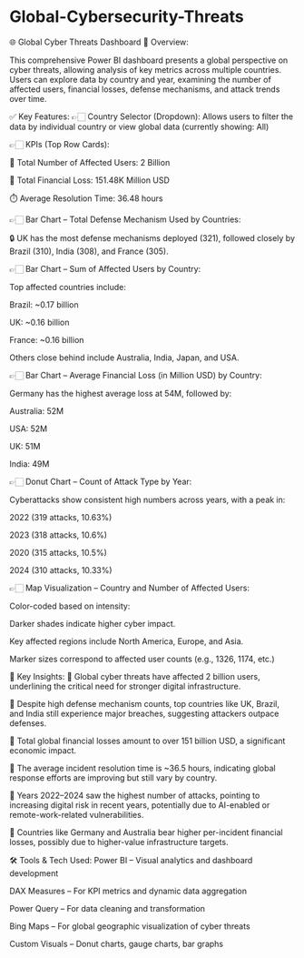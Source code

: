 # Global-Cybersecurity-Threats

🌐 Global Cyber Threats Dashboard
🔎 Overview:

This comprehensive Power BI dashboard presents a global perspective on cyber threats, allowing analysis of key metrics across multiple countries. Users can explore data by country and year, examining the number of affected users, financial losses, defense mechanisms, and attack trends over time.

✅ Key Features:
👉🏻 Country Selector (Dropdown): Allows users to filter the data by individual country or view global data (currently showing: All)

👉🏻 KPIs (Top Row Cards):

👥 Total Number of Affected Users: 2 Billion

💸 Total Financial Loss: 151.48K Million USD

⏱️ Average Resolution Time: 36.48 hours

👉🏻 Bar Chart – Total Defense Mechanism Used by Countries:

🔒 UK has the most defense mechanisms deployed (321), followed closely by Brazil (310), India (308), and France (305).

👉🏻 Bar Chart – Sum of Affected Users by Country:

Top affected countries include:

Brazil: ~0.17 billion

UK: ~0.16 billion

France: ~0.16 billion

Others close behind include Australia, India, Japan, and USA.

👉🏻 Bar Chart – Average Financial Loss (in Million USD) by Country:

Germany has the highest average loss at 54M, followed by:

Australia: 52M

USA: 52M

UK: 51M

India: 49M

👉🏻 Donut Chart – Count of Attack Type by Year:

Cyberattacks show consistent high numbers across years, with a peak in:

2022 (319 attacks, 10.63%)

2023 (318 attacks, 10.6%)

2020 (315 attacks, 10.5%)

2024 (310 attacks, 10.33%)

👉🏻 Map Visualization – Country and Number of Affected Users:

Color-coded based on intensity:

Darker shades indicate higher cyber impact.

Key affected regions include North America, Europe, and Asia.

Marker sizes correspond to affected user counts (e.g., 1326, 1174, etc.)

📌 Key Insights:
🔹 Global cyber threats have affected 2 billion users, underlining the critical need for stronger digital infrastructure.

🔹 Despite high defense mechanism counts, top countries like UK, Brazil, and India still experience major breaches, suggesting attackers outpace defenses.

🔹 Total global financial losses amount to over 151 billion USD, a significant economic impact.

🔹 The average incident resolution time is ~36.5 hours, indicating global response efforts are improving but still vary by country.

🔹 Years 2022–2024 saw the highest number of attacks, pointing to increasing digital risk in recent years, potentially due to AI-enabled or remote-work-related vulnerabilities.

🔹 Countries like Germany and Australia bear higher per-incident financial losses, possibly due to higher-value infrastructure targets.

🛠️ Tools & Tech Used:
Power BI – Visual analytics and dashboard development

DAX Measures – For KPI metrics and dynamic data aggregation

Power Query – For data cleaning and transformation

Bing Maps – For global geographic visualization of cyber threats

Custom Visuals – Donut charts, gauge charts, bar graphs


